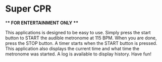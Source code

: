 # Super CPR

\***\* FOR ENTERTAINMENT ONLY \*\***

This applications is designed to be easy to use. Simply press the start button to START the audible metronome at 115 BPM. When you are done, press the STOP button. A timer starts when the START button is pressed. This application also displays the current time and what time the metronome was started. A log is available to display history. Have fun!
